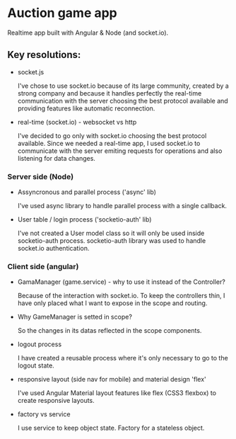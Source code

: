 # Auction game app

Realtime app built with Angular & Node (and socket.io).

## Key resolutions:
- socket.js

    I've chose to use socket.io because of its large community, created by a strong company and because it handles perfectly the real-time communication with the server choosing the best protocol available and providing features like automatic reconnection.

- real-time (socket.io) - websocket vs http

    I've decided to go only with socket.io choosing the best protocol available. Since we needed a real-time app, I used socket.io to communicate with the server emiting requests for operations and also listening for data changes.
    
### Server side (Node)
- Assyncronous and parallel process ('async' lib)

    I've used async library to handle parallel process with a single callback.

- User table / login process ('socketio-auth' lib)

    I've not created a User model class so it will only be used inside socketio-auth process. socketio-auth library was used to handle socket.io authentication.
    
### Client side (angular)
- GamaManager (game.service) - why to use it instead of the Controller?
    
    Because of the interaction with socket.io. To keep the controllers thin, I have only placed what I want to expose in the scope and routing.

- Why GameManager is setted in scope?
    
    So the changes in its datas reflected in the scope components.

- logout process

    I have created a reusable process where it's only necessary to go to the logout state.

- responsive layout (side nav for mobile) and material design 'flex'

    I've used Angular Material layout features like flex (CSS3 flexbox) to create responsive layouts.

- factory vs service

    I use service to keep object state. Factory for a stateless object.


